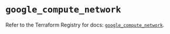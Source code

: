 # `google_compute_network`

Refer to the Terraform Registry for docs: [`google_compute_network`](https://registry.terraform.io/providers/hashicorp/google/6.10.0/docs/resources/compute_network).
